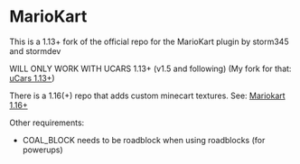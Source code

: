 MarioKart
=========

This is a 1.13+ fork of the official repo for the MarioKart plugin by storm345 and stormdev

WILL ONLY WORK WITH UCARS 1.13+ (v1.5 and following)
(My fork for that: [uCars 1.13+](https://github.com/Jakllp/ucars))

There is a 1.16(+) repo that adds custom minecart textures.
See: [Mariokart 1.16+](https://github.com/Jakllp/MarioKart-1.16plus)

Other requirements:
- COAL_BLOCK needs to be roadblock when using roadblocks (for powerups)
